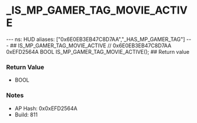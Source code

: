 # _IS_MP_GAMER_TAG_MOVIE_ACTIVE

--- ns: HUD aliases: ["0x6E0EB3EB47C8D7AA","_HAS_MP_GAMER_TAG"] --- ## IS_MP_GAMER_TAG_MOVIE_ACTIVE  // 0x6E0EB3EB47C8D7AA 0xEFD2564A BOOL IS_MP_GAMER_TAG_MOVIE_ACTIVE();   ## Return value

### Return Value
* BOOL

### Notes
* AP Hash: 0x0xEFD2564A
* Build: 811

